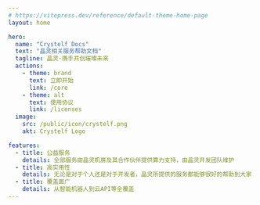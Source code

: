 ```yaml
---
# https://vitepress.dev/reference/default-theme-home-page
layout: home

hero:
  name: "Crystelf Docs"
  text: "晶灵相关服务帮助文档"
  tagline: 晶灵·携手共创璀璨未来
  actions:
    - theme: brand
      text: 立即开始
      link: /core
    - theme: alt
      text: 使用协议
      link: /licenses
  image:
    src: /public/icon/crystelf.png
    akt: Crystelf Logo

features:
  - title: 公益服务
    details: 全部服务由晶灵机房及其合作伙伴提供算力支持，由晶灵开发团队维护
  - title: 高实用性
    details: 无论是对于个人还是对于开发者，晶灵所提供的服务都能够很好的帮助到大家
  - title: 覆盖面广
    details: 从智能机器人到云API等全覆盖
---
```


